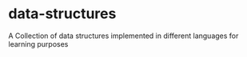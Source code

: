 # data-structures
A Collection of data structures implemented in different languages for learning purposes
